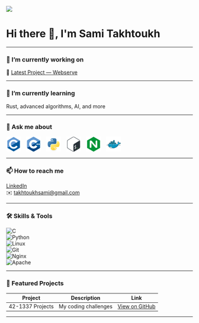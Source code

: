 ![](https://badge.mediaplus.ma/darkblue/stakhtou)

# Hi there 👋, I'm **Sami Takhtoukh**

---

### 🔭 I’m currently working on  
🚀 [Latest Project — Webserve](https://github.com/anasamellahe/webserv/tree/sami-branche)

---

### 🌱 I’m currently learning  
Rust, advanced algorithms, AI, and more

---

### 💬 Ask me about  

<p>
  <img alt="C" src="https://raw.githubusercontent.com/devicons/devicon/master/icons/c/c-original.svg" height="40" style="margin-right:10px;" />
  <img alt="C++" src="https://raw.githubusercontent.com/devicons/devicon/master/icons/cplusplus/cplusplus-original.svg" height="40" style="margin-right:10px;" />
  <img alt="Python" src="https://raw.githubusercontent.com/devicons/devicon/master/icons/python/python-original.svg" height="40" style="margin-right:10px;" />
  <img alt="Shell" src="https://raw.githubusercontent.com/devicons/devicon/master/icons/bash/bash-original.svg" height="40" style="margin-right:10px;" />
  <img alt="Nginx" src="https://raw.githubusercontent.com/devicons/devicon/master/icons/nginx/nginx-original.svg" height="40" style="margin-right:10px;" />
  <img alt="Docker" src="https://raw.githubusercontent.com/devicons/devicon/master/icons/docker/docker-original.svg" height="40" style="margin-right:10px;" />
</p>

---

### 📫 How to reach me  
[LinkedIn](https://www.linkedin.com/in/takhtoukh-sami-193254325/)  
✉️ takhtoukhsami@gmail.com

---

### 🛠️ Skills & Tools  

![C](https://img.shields.io/badge/-C-00599C?style=flat&logo=c&logoColor=white)  
![Python](https://img.shields.io/badge/-Python-3776AB?style=flat&logo=python&logoColor=white)  
![Linux](https://img.shields.io/badge/-Linux-FCC624?style=flat&logo=linux&logoColor=black)  
![Git](https://img.shields.io/badge/-Git-F05032?style=flat&logo=git&logoColor=white)  
![Nginx](https://img.shields.io/badge/-Nginx-009639?style=flat&logo=nginx&logoColor=white)  
![Apache](https://img.shields.io/badge/-Apache-D22128?style=flat&logo=apache&logoColor=white)

---

### 🔗 Featured Projects  

| Project            | Description           | Link                                                         |
|--------------------|-----------------------|--------------------------------------------------------------|
| 42-1337 Projects   | My coding challenges   | [View on GitHub](https://github.com/Smethodique/42-1337-projects) |

---
